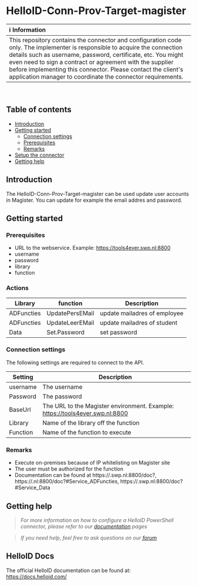 # HelloID-Conn-Prov-Target-magister

| :information_source: Information |
|:---------------------------|
| This repository contains the connector and configuration code only. The implementer is responsible to acquire the connection details such as username, password, certificate, etc. You might even need to sign a contract or agreement with the supplier before implementing this connector. Please contact the client's application manager to coordinate the connector requirements.       |

<br />

## Table of contents

- [Introduction](#Introduction)
- [Getting started](#Getting-started)
  + [Connection settings](#Connection-settings)
  + [Prerequisites](#Prerequisites)
  + [Remarks](#Remarks)
- [Setup the connector](Setup-The-Connector)
- [Getting help](Getting-help)

## Introduction
The HelloID-Conn-Prov-Target-magister can be used update user accounts in Magister. You can update for example the email addres and password.

## Getting started

### Prerequisites
- URL to the webservice. Example: https://tools4ever.swp.nl:8800
 - username
 - password
 - library
 - function

### Actions
|Library| function     | Description |
| ------------| ------------ | ----------- |
| ADFuncties     | UpdatePersEMail  | update mailadres of employee|
| ADFuncties     | UpdateLeerEMail  | update mailadres of student|
| Data     | Set.Password  | set password|




### Connection settings
The following settings are required to connect to the API.


| Setting     | Description |
| ------------ | ----------- |
| username     | The username   |
| Password   | The password  |
| BaseUrl    |    The URL to the Magister environment. Example: https://tools4ever.swp.nl:8800|
| Library    |  Name of the library off the function |
| Function   | Name of the function to execute |


### Remarks
  - Execute on-premises because of IP whitelisting on Magister site
  - The user must be authorized for the function 
  - Documentation can be found at https://<tenant>.swp.nl:8800/doc?, https://<tenant>.nl:8800/doc?#Service_ADFuncties, https://<tenant>.swp.nl:8800/doc?#Service_Data 
 

## Getting help

> _For more information on how to configure a HelloID PowerShell connector, please refer to our [documentation](https://docs.helloid.com/hc/en-us/articles/360012557600-Configure-a-custom-PowerShell-source-system) pages_

> _If you need help, feel free to ask questions on our [forum](https://forum.helloid.com)_

## HelloID Docs

The official HelloID documentation can be found at: https://docs.helloid.com/
